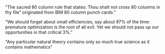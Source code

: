 

"The sacred 80 column rule that states: Thou shalt not cross 80 columns in thy file” originated from IBM 80 column punch cards."



"We should forget about small efficiencies, say about 97% of the time: premature optimization is the root of all evil. Yet we should not pass up our opportunities in that critical 3%."




"Any particular natural theory contains only so much true science as it contains mathematics"
